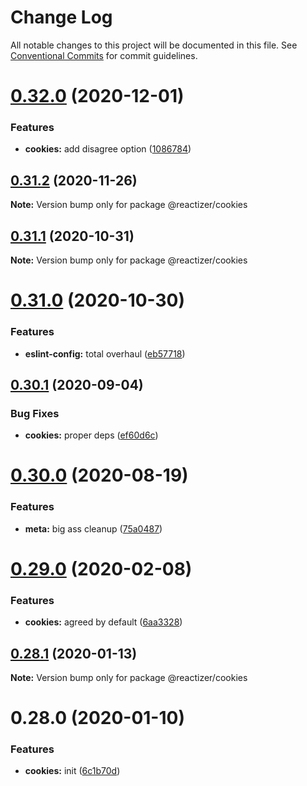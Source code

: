 # Change Log

All notable changes to this project will be documented in this file.
See [Conventional Commits](https://conventionalcommits.org) for commit guidelines.

# [0.32.0](https://github.com/oreqizer/reactizer/compare/@reactizer/cookies@0.31.2...@reactizer/cookies@0.32.0) (2020-12-01)


### Features

* **cookies:** add disagree option ([1086784](https://github.com/oreqizer/reactizer/commit/1086784f35b27a2dca27edb1d71b91f653e9d4c0))





## [0.31.2](https://github.com/oreqizer/reactizer/compare/@reactizer/cookies@0.31.1...@reactizer/cookies@0.31.2) (2020-11-26)

**Note:** Version bump only for package @reactizer/cookies





## [0.31.1](https://github.com/oreqizer/reactizer/compare/@reactizer/cookies@0.31.0...@reactizer/cookies@0.31.1) (2020-10-31)

**Note:** Version bump only for package @reactizer/cookies





# [0.31.0](https://github.com/oreqizer/reactizer/compare/@reactizer/cookies@0.30.1...@reactizer/cookies@0.31.0) (2020-10-30)


### Features

* **eslint-config:** total overhaul ([eb57718](https://github.com/oreqizer/reactizer/commit/eb5771873dc654f0ccaf31c394fdbfa18bc5a0d2))





## [0.30.1](https://github.com/oreqizer/reactizer/compare/@reactizer/cookies@0.30.0...@reactizer/cookies@0.30.1) (2020-09-04)


### Bug Fixes

* **cookies:** proper deps ([ef60d6c](https://github.com/oreqizer/reactizer/commit/ef60d6c2d63d46686901cccd9b3580e23dc45459))





# [0.30.0](https://github.com/oreqizer/reactizer/compare/@reactizer/cookies@0.29.0...@reactizer/cookies@0.30.0) (2020-08-19)


### Features

* **meta:** big ass cleanup ([75a0487](https://github.com/oreqizer/reactizer/commit/75a0487ef0a281647912a893982ecd380b953b7b))





# [0.29.0](https://github.com/oreqizer/reactizer/compare/@reactizer/cookies@0.28.1...@reactizer/cookies@0.29.0) (2020-02-08)


### Features

* **cookies:** agreed by default ([6aa3328](https://github.com/oreqizer/reactizer/commit/6aa3328c057bf294c3c27f04a8d83d8715963945))





## [0.28.1](https://github.com/oreqizer/reactizer/compare/@reactizer/cookies@0.28.0...@reactizer/cookies@0.28.1) (2020-01-13)

**Note:** Version bump only for package @reactizer/cookies





# 0.28.0 (2020-01-10)


### Features

* **cookies:** init ([6c1b70d](https://github.com/oreqizer/reactizer/commit/6c1b70dd5025d84d72af30e3d87ed804306b9a00))
